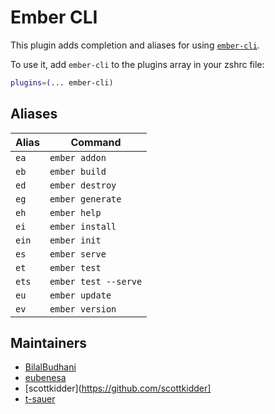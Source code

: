 # Ember CLI

This plugin adds completion and aliases for using [`ember-cli`](https://cli.emberjs.com/).

To use it, add `ember-cli` to the plugins array in your zshrc file:

```zsh
plugins=(... ember-cli)
```

## Aliases

| Alias | Command              |
| ----- | -------------------- |
| `ea`  | `ember addon`        |
| `eb`  | `ember build`        |
| `ed`  | `ember destroy`      |
| `eg`  | `ember generate`     |
| `eh`  | `ember help`         |
| `ei`  | `ember install`      |
| `ein` | `ember init`         |
| `es`  | `ember serve`        |
| `et`  | `ember test`         |
| `ets` | `ember test --serve` |
| `eu`  | `ember update`       |
| `ev`  | `ember version`      |

## Maintainers

- [BilalBudhani](https://github.com/BilalBudhani)
- [eubenesa](https://github.com/eubenesa)
- [scottkidder](https://github.com/scottkidder]
- [t-sauer](https://www.github.com/t-sauer)
